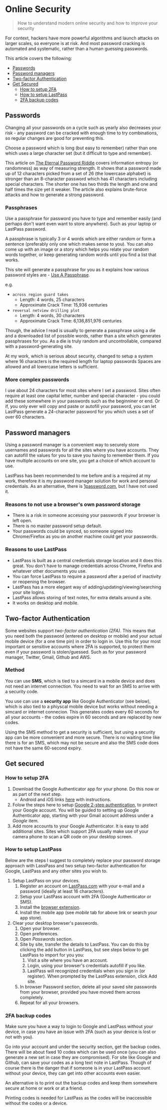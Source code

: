 # Online Security
> How to understand modern online security and how to improve your security

For context, hackers have more powerful algorithms and launch attacks on larger scales, so everyone is at risk. And most password cracking is automated and systematic, rather than a human guessing passwords.

This article covers the following:
- [Passwords](#passwords)
- [Password managers](#password-managers)
- [Two-factor Authentication](#two-factor-authentication)
- [Get Secured](#get-secured)
    * [How to setup 2FA](#how-to-setup-2fa)
    * [How to setup LastPass](#how-to-setup-lass-pass)
    * [2FA backup codes](#2fa-backupcodes)
    

## Passwords

Changing all your passwords on a cycle such as yearly also decreases your risk - any password can be cracked with enough time to try combinations, so regular changes are good for preventing this.

Choose a password which is long (but easy to remember) rather than one which uses a large character set (but it difficult to type and remember).

This article on [The Eternal Password Riddle](https://www.secjuice.com/eternal-password-riddle/) covers information entropy (or randomness) as way of measuring strength. It shows that a password made up of 12 characters picked from a set of 26 (the lowercase alphabet) is stronger than an 8-character password which has 41 characters including special characters. The shorter one has two thirds the length and one and half times the size yet it weaker. The article also explains brute-force attacks and how to generate a strong password.

### Passphrases

Use a passphrase for password you have to type and remember easily (and perhaps don't want even want to store anywhere). Such as your laptop or LastPass password.

A passphrase is typically 3 or 4 words which are either random or form a sentence (preferably only one which makes sense to you). You can also come up with an image or a story which helps you relate your random words together, or keep generating random words until you find a list that works. 

This site will generate a passphrase for you as it explains how various password styles are - [Use A Passphrase](https://www.useapassphrase.com/).

e.g.

- `across region guard takes`
    * Length: 4 words, 25 characters
    * Approximate Crack Time: 15,936 centuries
- `reversal netview drilling plot`
    * Length: 4 words, 30 characters
    * Approximate Crack Time: 6,136,851,976 centuries

Though, the advice I read is usually to generate a passphrase using a die and a downloaded list of possible words, rather than a site which generates passphrases for you. As a die is truly random and uncontrollable, compared with a password-generating site.

At my work, which is serious about security, changed to setup a system where 16 characters is the required length for laptop passwords Spaces are allowed and all lowercase letters is sufficient.

### More complex passwords

I use about 24 characters for most sites where I set a password. Sites often require at least one capital letter, number and special character - you could add these somewhere in your passwords such as the beginniner or end. Or if, you only ever will copy and paste or autofill your password, you can let LastPass generate a 24-character password for you which uses a set of over 60 characters.


## Password managers

Using a password manager is a convenient way to securely store usernames and passwords for all the sites where you have accounts. They can autofill the values for you to save you having to remember them. If you have multiple accounts on one site, you get a choice of which account to use.

LastPass has been recommended to me before and is a required at my work, therefore it is my password manager solution for work and personal credentials. As an alternative, there is [1password.com](https://1password.com), but I have not used it.

### Reasons to not use a browser's own password storage

- There is a risk in someone accessing your passwords if your browser is left open.
- There is no master password setup default.
- Your passwords could be synced, so someone signed into Chrome/Firefox as you on another machine could get your passwords. 

### Reasons to use LastPass

- LastPass is built as a central credentials storage location and it does this great. You don't have to manage credentials across Chrome, Firefox and whatever other documents you use. 
- You can force LastPass to require a password after a period of inactivity or reopening the browser.
- LastPass has a more elegant way of adding/updating/viewing/searching your site logins.
- LastPass allows storing of text notes, for extra details around a site.
- It works on desktop and mobile. 

## Two-factor Authentication

Some websites support _two-factor authentication (2FA)_. This means that you need both the password (entered on desktop or mobile) and your actual mobile device (for a one time pin) in order to login in. Use this for your most important or sensitive accounts where 2FA is supported, to protect them even if your password is stolen/guessed. Such as for your password manager, Twitter, Gmail, Github and AWS.

### Method

You can use **SMS**, which is tied to a simcard in a mobile device and does not need an internet connection. You need to wait for an SMS to arrive with a security code.

You use can use a **security app** like Google Authenticator (see below), which is also tied to a phiyscal mobile device but works without needing a simcard or internet connecion. This generates codes every 60 seconds for all your accounts - the codes expire in 60 seconds and are replaced by new codes.

Using the SMS method to get a security is sufficient, but using a security app can be more convenient and more secure. There is no waiting time like there is for an SMS, which may not be secure and also the SMS code does not have the same 60-second expiry.

## Get secured

### How to setup 2FA

1. Download the Google Authenticator app for your phone. Do this now or as part of the next step.
    - Android and iOS links [here](https://support.google.com/accounts/answer/1066447) with instructions. 
1. Folow the steps here to setup [Google 2-step authentication](https://www.google.com/landing/2step/), to protect your Google account. You will be guided to setting up Google Authenticator app, starting with your Gmail account address under a _Google_ item.
1. Add more accounts to your Google Authenticator. It is easy to add additional sites. Sites which support 2FA usually make use of your camera phone to scan a QR code on your desktop screen.

### How to setup LastPass

Below are the steps I suggest to completely replace your password storage approach with LassPass and two setup two-factor authentication for Google, LastPass and any other sites you wish to.

1. Setup LastPass on your devices.
    1. Register an account on [LastPass.com](https://www.lastpass.com/) with your e-mail and a password (ideally at least 16 characters).
    1. Setup your LastPass account with 2FA (Google Authenticator or SMS).
    1. Install the [browser extension](https://lastpass.com/misc_download2.php).
    1. Install the mobile app (see _mobile_ tab for above link or search your app store).
1. Clear your desktop browser's passwords.
    1. Open your browser.
    1. Open preferences.
    1. Open _Passwords_ section.
    1. Site by site, transfer the details to LastPass. You can do this by clicking the add button in LastPass, but see steps below to get LastPass to import for you you:
        1. Visit a site where you have an account.
        1. Login, using your browser's credentials autofill if you like.
        1. LastPass will recognized credentials when you sign in (or register). When prompted by the LastPass extension, click Add site.
    1. In browser Password section, delete all your saved site passwords from your browser, provided you have moved them across completely.
    1. Repeat for all your browsers.
    
### 2FA backup codes

Make sure you have a way to login to Google and LastPass without your device, in case you have an issue with 2FA (such as your device is lost or not with you).

Go into your account and under the security section, get the backup codes. There will be about fixed 10 codes which can be used once (you can also generate a new set in case they are compromised). For site like Google and Github, can save your codes as a long text note in LastPass. Though of course there is the danger that if someone is in your LastPass account without your device, they can get into other accounts even easier.

An alternative is to print out the backup codes and keep them somewhere secure at home or work or at a friend.

Printing codes is needed for LastPass as the codes will be inaccessible without the codes or a device.
